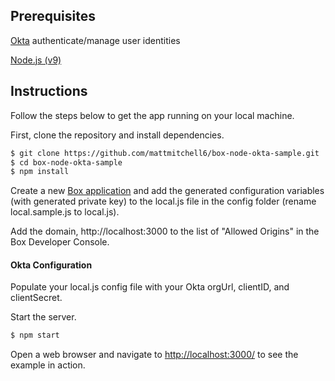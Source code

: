 ## Prerequisites
[Okta](https://developer.okta.com/) authenticate/manage user identities

[Node.js (v9)](https://nodejs.org/en/)

## Instructions

Follow the steps below to get the app running on your local machine.

First, clone the repository and install dependencies.
```bash
$ git clone https://github.com/mattmitchell6/box-node-okta-sample.git
$ cd box-node-okta-sample
$ npm install
```

Create a new [Box application](https://developer.box.com/docs/configuring-service-accounts) and add the generated configuration variables (with generated private key) to the local.js file in the config folder (rename local.sample.js to local.js).

Add the domain, http://localhost:3000 to the list of "Allowed Origins" in the Box Developer Console.

#### Okta Configuration
Populate your local.js config file with your Okta orgUrl, clientID, and clientSecret.


Start the server.

```bash
$ npm start
```

Open a web browser and navigate to [http://localhost:3000/](http://127.0.0.1:3000/)
to see the example in action.
